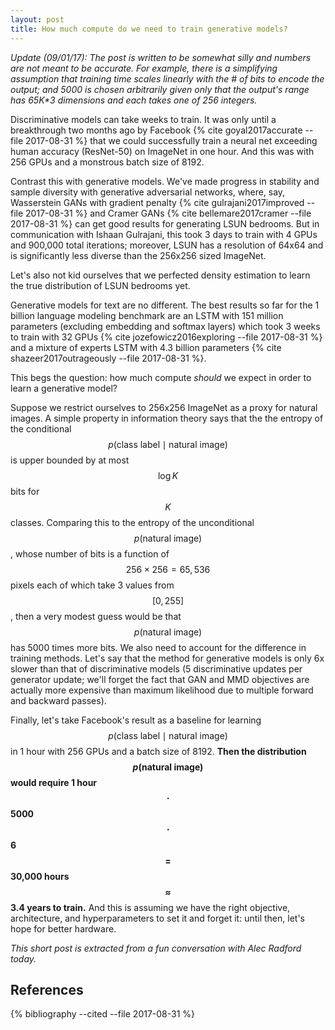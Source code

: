 ```yaml
---
layout: post
title: How much compute do we need to train generative models?
---
```


_Update (09/01/17): The post is written to be somewhat silly and numbers are not meant to be accurate. For example, there is a simplifying assumption that training time scales linearly with the # of bits to encode the output; and 5000 is chosen arbitrarily given only that the output's range has 65K*3 dimensions and each takes one of 256 integers._

Discriminative models can take weeks to train. It was only until a
breakthrough two months ago by Facebook {% cite goyal2017accurate
--file 2017-08-31 %} that we could successfully train a neural net
exceeding human accuracy (ResNet-50) on ImageNet in one hour. And this
was with 256 GPUs and a monstrous batch size of 8192.
<!-- Unfortunately, most of us mortals have maybe 8 GPUs at most—or for the -->
<!-- very fortunate, at most 8 GPUs per experiment—and do not have help     -->
<!-- from the first authors of ResNets and Caffe. This means in 2017, each    -->
<!-- ImageNet classifier can still take days to a week.                       -->

Contrast this with generative models.  We've made progress in
stability and sample diversity with generative adversarial networks,
where, say, Wasserstein GANs with gradient penalty
{% cite gulrajani2017improved --file 2017-08-31 %} and
Cramer GANs
{% cite bellemare2017cramer --file 2017-08-31 %}
can get good results for generating LSUN bedrooms.
But in communication with
Ishaan Gulrajani, this took 3 days to train with 4 GPUs and 900,000
total iterations; moreover, LSUN
has a resolution of 64x64 and is
significantly less diverse than the 256x256 sized ImageNet.
<!-- : this is especially the case as we do 5 discriminator                -->
<!-- updates per generator update, which is already a 5x slowdown compared -->
<!-- to vanilla GANs per-generator iteration.                              -->
Let's also not kid ourselves
that we perfected density estimation to learn the true distribution of
LSUN bedrooms yet.

Generative models for text are no different. The best results so far for the 1 billion
language modeling benchmark are an LSTM with 151 million parameters
(excluding embedding and softmax layers)
which took 3 weeks to train with 32 GPUs
{% cite jozefowicz2016exploring --file 2017-08-31 %}
and a mixture of experts LSTM with 4.3 billion parameters
{% cite shazeer2017outrageously --file 2017-08-31 %}.
<!-- downsampled ImageNet. -->

This begs the question: how much compute _should_ we expect in order
to learn a generative model?

Suppose we restrict ourselves to 256x256 ImageNet as a proxy for
natural images.
A simple property in information theory says that the the entropy of
the conditional
$$p(\text{class label}\mid \text{natural image})$$
is upper bounded by at most $$\log K$$ bits for $$K$$ classes.
Comparing this to the entropy of the unconditional
$$p(\text{natural image})$$, whose
number of bits is a function of $$256\times 256=65,536$$
pixels each of which take 3 values from $$[0, 255]$$,
then a very modest guess would be that $$p(\text{natural image})$$ has
5000 times more bits. We also need to
account for the difference in training methods.  Let's say that the
method for generative models is only 6x slower than that of
discriminative models (5 discriminative updates per generator update;
we'll forget the fact that GAN and MMD objectives are actually more expensive
than maximum likelihood due to multiple forward and backward passes).

Finally, let's take Facebook's result as a baseline for learning
$$p(\text{class label}\mid \text{natural image})$$ in 1 hour with 256 GPUs
and a batch size of 8192. __Then the distribution $$p(\text{natural image})$$
would require
1 hour $$\cdot$$ 5000 $$\cdot$$ 6 $$=$$ 30,000 hours $$\approx$$ 3.4 years to train.__
And this is assuming we have the right objective, architecture, and
hyperparameters to set it and forget it: until then, let's hope for
better hardware.

_This short post is extracted from a fun conversation with Alec Radford today._

References
----------

{% bibliography --cited --file 2017-08-31 %}
